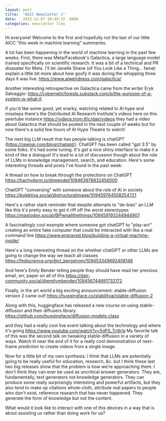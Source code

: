 ```yaml
---
layout: post
title:  "AICC Newsletter 1"
date:   2022-12-07 18:49:32 -0800
categories: newsletter llms
---
```


Hi everyone! Welcome to the first and hopefully not the last of our little AICC "this week in machine learning" summaries.

A lot has been happening in the world of machine learning in the past few weeks. First, there was Meta/Facebook's Galactica, a large language model trained specifically on scientific research. It was a bit of a technical and PR disasater for Meta. I'll let Janelle Shane (of You Look Like a Thing... fame) explain a little bit more about how goofy it was during the whopping three days it was live: <https://www.aiweirdness.com/galactica/>

Another interesting retrospective on Galactica came from the writer Eryk Salvaggio:
<https://cyberneticforests.substack.com/p/the-purpose-of-a-system-is-what-it>

If you'd like some good, yet snarky, watching related to AI hype and missteps there's the Distributed AI Research Institute's videos here on this peertube instance
<https://videos.trom.tf/c/dair/videos>
they had a video about Galactica that should be posted in the next couple of weeks but for now there's a solid few hours of AI Hype Theatre to watch!

The next big LLM result that has people talking is chatGPT (<https://openai.com/blog/chatgpt/>). ChatGPT has been called "gpt 3.5" by some folks. It's had some tuning. It's got a nice shiny interface to make it a kind of like a dialogue! It's lead to a lot of discussion though about the role of LLMs in knowledge management, search, and education. Here's some interesting threads and posts I've found in the past week:

A thread on how to break through the protections on ChatGPT
<https://hachyderm.io/@mendel/109463976832456000>

ChatGPT "conversing" with someone about the role of AI in society
<https://kolektiva.social/@structuralimage/109459764558254721>

Here's a rather stark reminder that despite attempts to "de-bias" an LLM like this it's pretty easy to get it riff off the worst stereotypes
<https://mastodon.social/@Pwnallthethings/109459193244944907>

A fascinatingly cool example where someone got chatGPT to "play-act" creating an entire fake computer that could be interacted with like a real command line
<https://www.engraved.blog/building-a-virtual-machine-inside/>

Here's a long interesting thread on the whether chatGPT or other LLMs are going to change the way we teach all classes
<https://fediscience.org/@ct_bergstrom/109453349692408146>

And here's Emily Bender telling people they should have read her previous email, err, paper on all of this
<https://dair-community.social/@emilymbender/109456744691732172>

Finally, in the art world a big exciting announcement: stable-diffusion version 2 came out!
<https://huggingface.co/stabilityai/stable-diffusion-2>

Along with this, huggingface has released a new course on using stable-diffusion and their diffusers library
<https://github.com/huggingface/diffusion-models-class>

and they had a really cool live event talking about the technology and where it's going
<https://www.youtube.com/watch?v=5gPS_Tn9rlg>
My favorite talk of this was the second talk on tweaking stable-diffusion in a variety of ways. Watch til near the end of it for a really cool demonstration of next-frame prediction to create videos from a single image.

Now for a little bit of my own synthesis: I think that LLMs are potentially going to be really useful for education, research, &c. but I think these last two big releases show that the problem is how we're approaching them. I don't think they can ever be used as uncritical answer generators. They are, fundamentally, text generators not knowledge generators. They can produce some really surprisingly interesting and powerful artifacts, but they also tend to make up citations whole-cloth, attribute real papers to people who don't exist, reference research that has never happened. They generate the form of knowledge but not the content.

What would it look like to interact with one of this devices in a way that is about assisting us rather than doing work for us?
